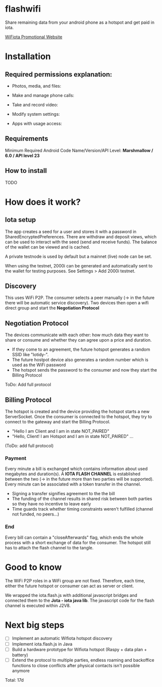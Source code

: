 # flashwifi

Share remaining data from your android phone as a hotspot and get paid in iota.

[WiFiota Promotional Website](https://tobywoerthle.github.io/flashWiFiSite/)

# Installation

## Required permissions explanation:

* Photos, media, and files:
* Make and manage phone calls:
* Take and record video:

* Modify system settings:
* Apps with usage access:

## Requirements

Minimum Required Android Code Name/Version/API Level: **Marshmallow / 6.0 / API level 23**

## How to install

TODO

# How does it work?

## Iota setup

The app creates a seed for a user and stores it with a password in SharedEncryptedPreferences.
There are withdraw and deposit views, which can be used to interact with the seed (send and receive funds).
The balance of the wallet can be viewed and is cached.

A private testnode is used by default but a mainnet (live) node can be set.

When using the testnet, 2000i can be generated and automatically sent to the wallet for testing purposes. See Settings > Add 2000i testnet.

## Discovery

This uses WiFi P2P. The consumer selects a peer manually (-> in the future there will be automatic service discovery).
Two devices then open a wifi direct group and start the **Negotiation Protocol**

## Negotiation Protocol

The devices communicate with each other: how much data they want to share or consume and
whether they can agree upon a price and duration.

* If they come to an agreement, the future hotspot generates a random SSID like "Iotidy-<random number>".
* The future hostpot device also generates a random number which is used as the WiFi password
* The hotspot sends the password to the consumer and now they start the Billing Protocol

ToDo: Add full protocol

## Billing Protocol

The hotspot is created and the device providing the hotspot starts a new ServerSocket.
Once the consumer is connected to the hotspot, they try to connect to the gateway and
start the Billing Protocol.

* "Hello I am Client and I am in state NOT_PAIRED"
* "Hello, Client! I am Hotspot and I am in state NOT_PAIRED"
...

(ToDo: add full protocol)

### Payment

Every minute a bill is exchanged which contains information about used megabytes and duration(s).
A **IOTA FLASH CHANNEL** is established between the two (-> in the future more than two parties will be supported).
Every minute can be associated with a token transfer in the channel.

* Signing a transfer signifies agreement to the the bill
* The funding of the channel results in shared risk between both parties so they have no incentive to leave early
* Time guards track whether timing constraints weren't fulfilled (channel not funded, no peers...)

### End

Every bill can contain a "closeAfterwards" flag, which ends the whole process with a short exchange of data for the consumer.
The hotspot still has to attach the flash channel to the tangle.

# Good to know
The WiFi P2P roles in a WiFi group are not fixed. Therefore, each time, either the future hotspot or consumer can act as server or client.

We wrapped the iota.flash.js with additional javascript bridges and connected them to the **Jota - iota java lib**. The javascript code for the flash channel is executed within J2V8.


# Next big steps

* [ ] Implement an automatic Wifiota hotspot discovery
* [ ] Implement iota.flash.js in Java
* [ ] Build a hardware prototype for Wifiota hotspot (Raspy + data plan + battery)
* [ ] Extend the protocol to multiple parties, endless roaming and backoffice functions to close conflicts after physical contacts isn't possible anymore

Total: 17d
